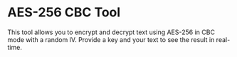 # AES-256 CBC Tool

This tool allows you to encrypt and decrypt text using AES-256 in CBC mode with a random IV. Provide a key and your text to see the result in real-time.
